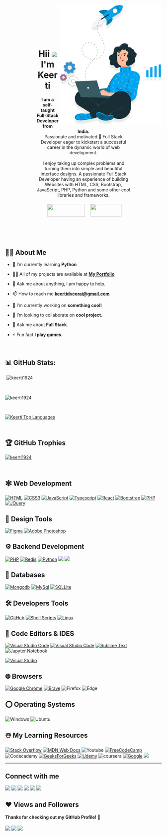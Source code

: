 <img align="right" alt="GIF" src="keerti.png" />

<div style="margin:50px; padding:50px;">
<h1 align="center" >Hii <img src="https://raw.githubusercontent.com/MartinHeinz/MartinHeinz/master/wave.gif" width="30px"> I'm Keerti</h1>
<p align="center">
<b>I am a self-taught Full-Stack Developer from India.</b> <br>
Passionate and motivated 🚀 Full Stack Developer eager to kickstart a successful career in the dynamic world of web development.<br><br/>
I enjoy taking up complex problems and turning them into simple and beautiful interface designs. 
A passionate Full Stack Developer having an experience of building Websites with HTML, CSS, Bootstrap, JavaScript, PHP, Python and some other cool libraries and frameworks.</p>

<center>
    <div align="center" style="margin-top:20px;">
    <a href="#contact" style="padding:10px;">
        <img height="40px" width="120px" src="https://img.shields.io/badge/contact-%23430098.svg?style=for-the-badge&logoColor=white">
    </a>
    <a href="keerti_resume.pdf" style="padding:5px;">
        <img height="40px" width="100px" src="https://img.shields.io/badge/resume-%23430098.svg?style=for-the-badge&logoColor=white">
    </a>
</div>
</center>
 
</div>



## 🙋‍♂️ About Me

- 🌱 I’m currently learning **Python**

- 👨‍💻 All of my projects are available at **[My Portfolio](https://keerti1924.github.io/Personal-Portfolio-Website/)**

- 💬 Ask me about anything, I am happy to help.

- 📫 How to reach me **keertidvcorai@gmail.com**

- 🔭 I’m currently working on <b>something cool!</b>
  
- 👯 I’m looking to collaborate on <b>cool project.</b>
  
- 💬 Ask me about <b>Full Stack</b>.<br/>

- ⚡ Fun fact **I play games.**
  
<br>

## 📊 GitHub Stats:
<p>&nbsp;<img align="center" src="https://github-readme-stats.vercel.app/api?username=keerti1924&show_icons=true&count_private=true&theme=react&hide_border=true&bg_color=0D1117" alt="keerti1924" /></p>
<br>

<p><img align="center" src="https://github-readme-streak-stats.herokuapp.com/?user=keerti1924&show_icons=true&count_private=true&theme=react&hide_border=true&bg_color=0D1117" alt="keerti1924" /></p>
<br>

<p><a href="https://github.com/keerti1924/github-readme-stats"><img alt="Keerti Top Languages" src="https://github-readme-stats.vercel.app/api/top-langs/?username=keerti1924&langs_count=8&count_private=true&layout=compact&theme=react&hide_border=true&bg_color=0D1117" /></a>
</p>
<br>

## 🏆 GitHub Trophies
<p align="left"> <a href="https://github.com/keerti1924/"><img src="https://github-profile-trophy.vercel.app/?username=keerti1924&show_icons=true&count_private=true&theme=react&hide_border=true&bg_color=0D1117" alt="keerti1924" /></a> </p>
<br>


## 🕸️ Web Development

[![HTML](https://img.shields.io/badge/HTML5-E34F26?style=for-the-badge&logo=html5&logoColor=white "HTML")][repo]
[![CSS3](https://img.shields.io/badge/CSS3-1572B6?style=for-the-badge&logo=css3&logoColor=white "CSS")][repo]
[![JavaScript](https://img.shields.io/badge/JavaScript-F7DF1E?style=for-the-badge&logo=javascript&logoColor=black "JavaScript")][repo]
[![Typescript](https://img.shields.io/badge/TypeScript-007ACC?style=for-the-badge&logo=typescript&logoColor=white "Typescript")][repo]
[![React](https://img.shields.io/badge/React-20232A?style=for-the-badge&logo=react&logoColor=61DAFB "React")][repo]
[![Bootstrap](https://img.shields.io/badge/Bootstrap-563D7C?style=for-the-badge&logo=bootstrap&logoColor=white "Bootstrap")][repo]
[![PHP](https://img.shields.io/badge/PHP-777BB4?style=for-the-badge&logo=php&logoColor=white "PHP")][repo]
[![JQuery](https://img.shields.io/badge/jQuery-0769AD?style=for-the-badge&logo=jquery&logoColor=white "JQuery")][repo]


## 🍧 Design Tools

[![Figma](https://img.shields.io/badge/figma-%23F24E1E.svg?style=for-the-badge&logo=figma&logoColor=white "Figma")][repo]
[![Adobe Photoshop](https://img.shields.io/badge/adobe%20photoshop-%2331A8FF.svg?style=for-the-badge&logo=adobe%20photoshop&logoColor=white)][repo]

## ⚙️ Backend Development



[![PHP](https://img.shields.io/badge/PHP-777BB4?style=for-the-badge&logo=php&logoColor=white "PHP")][repo]
[![Redis](https://img.shields.io/badge/laravel-%23DD0031.svg?style=for-the-badge&logo=laravel&logoColor=white "Laravel")][repo]
[![Python](https://img.shields.io/badge/python-3670A0?style=for-the-badge&logo=python&logoColor=ffdd54 "Python")][repo]
[![](https://img.shields.io/badge/Flask-000000?style=for-the-badge&logo=flask&logoColor=white)][repo]
[![](https://img.shields.io/badge/django-yellow?style=for-the-badge&logo=django&logoColor=white)][repo]


## 📅 Databases

[![Mongodb](https://img.shields.io/badge/MongoDB-4EA94B?style=for-the-badge&logo=mongodb&logoColor=white "Mongodb")][repo]
[![MySql](https://img.shields.io/badge/MySQL-00000F?style=for-the-badge&logo=mysql&logoColor=white "MySql")][repo]
[![SQLLite](https://img.shields.io/badge/SQLite-07405E?style=for-the-badge&logo=sqlite&logoColor=white "SQLLite")][repo]



## 🛠️ Developers Tools

[![GitHub](https://img.shields.io/badge/github-%23121011.svg?style=for-the-badge&logo=github&logoColor=white "GitHub")][repo]
[![Shell Scripts](https://img.shields.io/badge/Shell_Script-121011?style=for-the-badge&logo=gnu-bash&logoColor=white)][repo]
[![Linux](https://img.shields.io/badge/Linux-FCC624?style=for-the-badge&logo=linux&logoColor=black "Linux")][repo]
>


## 📄 Code Editors & IDES

[![Visual Studio Code](https://img.shields.io/badge/VS%20Code-0078d7.svg?style=for-the-badge&logo=visual-studio-code&logoColor=white "Visual Studio Code")][repo]
[![Visual Studio Code](https://img.shields.io/badge/VS%20Code%20Insider-24bfa5.svg?style=for-the-badge&logo=visual-studio-code&logoColor=white "Visual Studio Code")][repo]
[![Sublime Text](https://img.shields.io/badge/sublime_text-%23575757.svg?style=for-the-badge&logo=sublime-text&logoColor=important "Sublime Text")][repo]
[![Jupyter Notebook](https://img.shields.io/badge/jupyter-%23FA0F00.svg?style=for-the-badge&logo=jupyter&logoColor=white)][repo]

[![Visual Studio](https://img.shields.io/badge/Visual%20Studio-5C2D91.svg?style=for-the-badge&logo=visual-studio&logoColor=white "Visual Studio")][repo]

## 🌐 Browsers

[![Google Chrome](https://img.shields.io/badge/Google%20Chrome-317cee?style=for-the-badge&logo=GoogleChrome&logoColor=white)][repo]
[![Brave](https://img.shields.io/badge/Brave-FB542B?style=for-the-badge&logo=Brave&logoColor=white "Brave")][repo]
![Firefox](https://img.shields.io/badge/Firefox-FF7139?style=for-the-badge&logo=Firefox-Browser&logoColor=white)
![Edge](https://img.shields.io/badge/Edge-0078D7?style=for-the-badge&logo=Microsoft-edge&logoColor=white)


## ⭕ Operating Systems

![Windows](https://img.shields.io/badge/Windows-0078D6?style=for-the-badge&logo=windows&logoColor=white)
![Ubuntu](https://img.shields.io/badge/Ubuntu-E95420?style=for-the-badge&logo=ubuntu&logoColor=white)



## ☃️ My Learning Resources

[![Stack Overflow](https://img.shields.io/badge/-Stackoverflow-FE7A16?style=for-the-badge&logo=stack-overflow&logoColor=white)][sof]
[![MDN Web Docs](https://img.shields.io/badge/MDN_Web_Docs-black?style=for-the-badge&logo=mdnwebdocs&logoColor=white)][mdn]
![Youtube](https://img.shields.io/badge/YouTube-FF0000?style=for-the-badge&logo=youtube&logoColor=white)
[![FreeCodeCamp](https://img.shields.io/badge/Freecodecamp-%23123.svg?&style=for-the-badge&logo=freecodecamp&logoColor=green)][fcc]
![Codecademy](https://img.shields.io/badge/Codecademy-000000.svg?&style=for-the-badge&logo=Codecademy&logoColor=green)
[![GeeksForGeeks](https://img.shields.io/badge/GeeksforGeeks-gray?style=for-the-badge&logo=geeksforgeeks&logoColor=35914c)][gog]
[![Udemy](https://img.shields.io/badge/Udemy-A435F0?style=for-the-badge&logo=Udemy&logoColor=white)][udemy]
![coursera](https://img.shields.io/badge/coursera-317cee?style=for-the-badge&logo=coursera&logoColor=white)
[![Google](https://img.shields.io/badge/google-4285F4?style=for-the-badge&logo=google&logoColor=white)][google]
[![](https://img.shields.io/badge/GitHub-100000?style=for-the-badge&logo=github&logoColor=white)][github]

[medium]: https://medium.com/
[github]: https://github.com/
[google]: https://www.google.com
[mdn]: https://developer.mozilla.org/en-US/
[wiki]: https://en.wikipedia.org/wiki/Main_Page
[udemy]: https://www.udemy.com/
[gog]: https://www.geeksforgeeks.org/
[fcc]: https://www.freecodecamp.org/
[sof]: https://stackoverflow.com/
[repo]: https://github.com/codingstella?tab=repositories

<hr />




## Connect with me
<p align="left" id="contact">

<a href = "https://www.linkedin.com/in/keerti-vishwkarma-8ba754243"><img src="https://img.icons8.com/fluent/48/000000/linkedin.png"/></a>
<a href = "https://twitter.com/keertivishwkarma"><img src="https://img.icons8.com/fluent/48/000000/twitter.png"/></a>
<a href = "https://www.instagram.com/keertivishwkarma1924/"><img src="https://img.icons8.com/fluent/48/000000/instagram-new.png"/></a>
<a href = "https://www.facebook.com/keerti.vishwkarma"><img src="https://img.icons8.com/fluent/48/000000/facebook.png"/></a>
<a href = "https://codepen.io/Keerti-Vishwkarma"><img src="https://img.icons8.com/fluent/48/000000/codepen.png"/></a>
<a href = "https://github.com/keerti1924"><img src="https://img.icons8.com/fluent/48/000000/github.png"/></a>

</p>

## ❤ Views and Followers
#### Thanks for checking out my GitHub Profile! 🙏
![](https://ForTheBadge.com/images/badges/built-with-love.svg)
![](https://img.shields.io/github/followers/keerti1924?logo=github&style=for-the-badge)
<a href="https://github.com/keerti1924/github-profile-views-counter">
    <img src="https://komarev.com/ghpvc/?username=keerti1924&style=for-the-badge">
</a>

[Ÿ HŸPE]: https://yhype.me
[GitHub Profile Views Counter]: https://github.com/keerti1924/github-profile-views-counter





